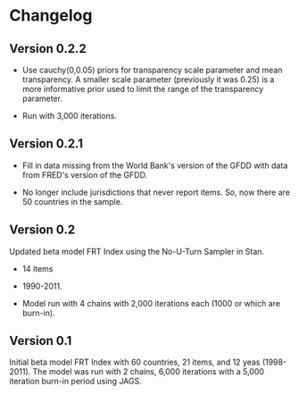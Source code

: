 # Changelog

## Version 0.2.2

- Use cauchy(0,0.05) priors for transparency scale parameter and mean transparency.
A smaller scale parameter (previously it was 0.25) is  a more informative prior
used to limit the range of the transparency parameter.

- Run with 3,000 iterations.

## Version 0.2.1

- Fill in data missing from the World Bank's version of the GFDD
with data from FRED's version of the GFDD.

- No longer include jurisdictions that never report items.
So, now there are 50 countries in the sample.

## Version 0.2

Updated beta model FRT Index using the No-U-Turn Sampler in Stan.

- 14 items

- 1990-2011.

- Model run with 4 chains with 2,000 iterations each (1000 or which are burn-in).

## Version 0.1

Initial beta model FRT Index with 60 countries, 21 items, and 12 yeas
(1998-2011). The model was run with 2 chains, 6,000 iterations with a 5,000
iteration burn-in period using JAGS.
